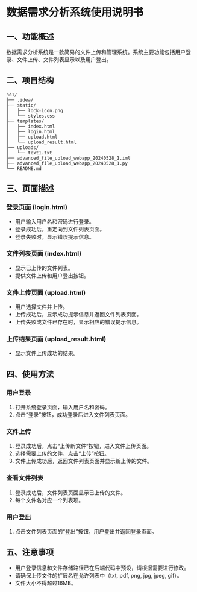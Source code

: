 # 数据需求分析系统使用说明书

## 一、功能概述
数据需求分析系统是一款简易的文件上传和管理系统。系统主要功能包括用户登录、文件上传、文件列表显示以及用户登出。

## 二、项目结构
```
no1/
├── .idea/
├── static/
│   ├── lock-icon.png
│   └── styles.css
├── templates/
│   ├── index.html
│   ├── login.html
│   ├── upload.html
│   └── upload_result.html
├── uploads/
│   └── text1.txt
├── advanced_file_upload_webapp_20240528_1.iml
├── advanced_file_upload_webapp_20240528_1.py
└── README.md
```

## 三、页面描述
### 登录页面 (login.html)
- 用户输入用户名和密码进行登录。
- 登录成功后，重定向到文件列表页面。
- 登录失败时，显示错误提示信息。

### 文件列表页面 (index.html)
- 显示已上传的文件列表。
- 提供文件上传和用户登出按钮。

### 文件上传页面 (upload.html)
- 用户选择文件并上传。
- 上传成功后，显示成功提示信息并返回文件列表页面。
- 上传失败或文件已存在时，显示相应的错误提示信息。

### 上传结果页面 (upload_result.html)
- 显示文件上传成功的结果。

## 四、使用方法
### 用户登录
1. 打开系统登录页面，输入用户名和密码。
2. 点击“登录”按钮，成功登录后进入文件列表页面。

### 文件上传
1. 登录成功后，点击“上传新文件”按钮，进入文件上传页面。
2. 选择需要上传的文件，点击“上传”按钮。
3. 文件上传成功后，返回文件列表页面并显示新上传的文件。

### 查看文件列表
1. 登录成功后，文件列表页面显示已上传的文件。
2. 每个文件名对应一个列表项。

### 用户登出
1. 点击文件列表页面的“登出”按钮，用户登出并返回登录页面。

## 五、注意事项
- 用户登录信息和文件存储路径已在后端代码中预设，请根据需要进行修改。
- 请确保上传文件的扩展名在允许列表中（txt, pdf, png, jpg, jpeg, gif）。
- 文件大小不得超过16MB。